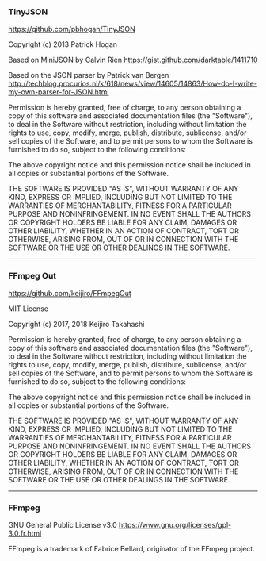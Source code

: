 ### TinyJSON
https://github.com/pbhogan/TinyJSON

Copyright (c) 2013 Patrick Hogan

Based on MiniJSON by Calvin Rien https://gist.github.com/darktable/1411710

Based on the JSON parser by Patrick van Bergen http://techblog.procurios.nl/k/618/news/view/14605/14863/How-do-I-write-my-own-parser-for-JSON.html

Permission is hereby granted, free of charge, to any person obtaining a copy of this software and associated documentation files (the "Software"), to deal in the Software without restriction, including without limitation the rights to use, copy, modify, merge, publish, distribute, sublicense, and/or sell copies of the Software, and to permit persons to whom the Software is furnished to do so, subject to the following conditions:

The above copyright notice and this permission notice shall be included in all copies or substantial portions of the Software.

THE SOFTWARE IS PROVIDED "AS IS", WITHOUT WARRANTY OF ANY KIND, EXPRESS OR IMPLIED, INCLUDING BUT NOT LIMITED TO THE WARRANTIES OF MERCHANTABILITY, FITNESS FOR A PARTICULAR PURPOSE AND NONINFRINGEMENT. IN NO EVENT SHALL THE AUTHORS OR COPYRIGHT HOLDERS BE LIABLE FOR ANY CLAIM, DAMAGES OR OTHER LIABILITY, WHETHER IN AN ACTION OF CONTRACT, TORT OR OTHERWISE, ARISING FROM, OUT OF OR IN CONNECTION WITH THE SOFTWARE OR THE USE OR OTHER DEALINGS IN THE SOFTWARE.

---

### FFmpeg Out
https://github.com/keijiro/FFmpegOut

MIT License

Copyright (c) 2017, 2018 Keijiro Takahashi

Permission is hereby granted, free of charge, to any person obtaining a copy of this software and associated documentation files (the "Software"), to deal in the Software without restriction, including without limitation the rights to use, copy, modify, merge, publish, distribute, sublicense, and/or sell copies of the Software, and to permit persons to whom the Software is furnished to do so, subject to the following conditions:

The above copyright notice and this permission notice shall be included in all copies or substantial portions of the Software.

THE SOFTWARE IS PROVIDED "AS IS", WITHOUT WARRANTY OF ANY KIND, EXPRESS OR IMPLIED, INCLUDING BUT NOT LIMITED TO THE WARRANTIES OF MERCHANTABILITY, FITNESS FOR A PARTICULAR PURPOSE AND NONINFRINGEMENT. IN NO EVENT SHALL THE AUTHORS OR COPYRIGHT HOLDERS BE LIABLE FOR ANY CLAIM, DAMAGES OR OTHER LIABILITY, WHETHER IN AN ACTION OF CONTRACT, TORT OR OTHERWISE, ARISING FROM, OUT OF OR IN CONNECTION WITH THE SOFTWARE OR THE USE OR OTHER DEALINGS IN THE SOFTWARE.

---

### FFmpeg

GNU General Public License v3.0
https://www.gnu.org/licenses/gpl-3.0.fr.html

FFmpeg is a trademark of Fabrice Bellard, originator of the FFmpeg project. 
